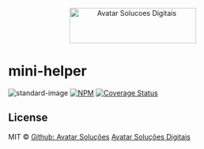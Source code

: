 <p align="center">
  <img src="https://avatarsolucoesdigitais.com.br/images/avatar-git.svg" height="72" width="256" alt="Avatar Solucoes Digitais" />
</p>

# mini-helper
![standard-image](https://img.shields.io/badge/code%20style-standard-brightgreen.svg) [![NPM](https://img.shields.io/npm/v/mini-helper.svg)](https://www.npmjs.com/package/mini-helper) [![Coverage Status](https://coveralls.io/repos/github/avatarsolucoes/mini-helper/badge.svg?branch=main)](https://coveralls.io/github/avatarsolucoes/mini-helper?branch=main)

## License
MIT © [Github: Avatar Solu&ccedil;&otilde;es](https://github.com/avatarsolucoes)
[Avatar Solu&ccedil;&otilde;es Digitais](https://avatarsolucoesdigitais.com.br)
